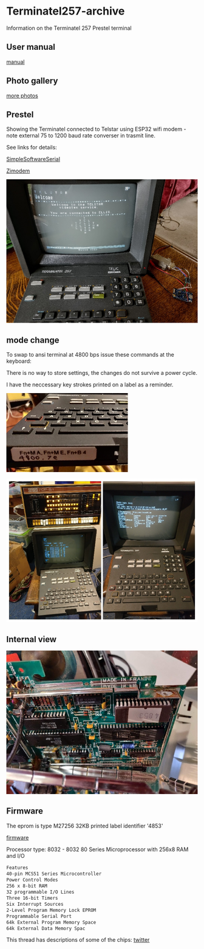 # Terminatel257-archive
Information on the Terminatel 257 Prestel terminal

## User manual

[manual](./documents/Terminatel257MinitelImages.pdf)


## Photo gallery

[more photos](https://photos.app.goo.gl/XQcuR6rgJqsdsudp8)

## Prestel

Showing the Terminatel connected to Telstar using ESP32 wifi modem - note external 75 to 1200 baud rate converser in trasmit line.

See links for details:

[SimpleSoftwareSerial](https://github.com/DavidJRichards/SimpleSoftwareSerial)

[Zimodem](https://github.com/DavidJRichards/)

![telstar](./images/telstar.jpg)

## mode change

To swap to ansi terminal at 4800 bps issue these commands at the keyboard:

There is no way to store settings, the changes do not survive a power cycle.

I have the neccessary key strokes printed on a label as a reminder.

![mode change](./images/mode-change.jpg)

![terminal](./images/terminal.jpg)



## Internal view 

![cpu-board](./images/cpu-board.jpg)

## Firmware

The eprom is type M27256 32KB printed label identifier '4853'

[firmware](./firmware/M27256@DIP28-4853.bin)

Processor type: 8032 - 8032 80 Series Microprocessor with 256x8 RAM and I/O
```
Features
40-pin MCS51 Series Microcontroller
Power Control Modes
256 x 8-bit RAM
32 programmable I/O Lines
Three 16-bit Timers
Six Interrupt Sources
2-Level Program Memory Lock EPROM
Programmable Serial Port
64k External Program Memory Space
64k External Data Memory Spac
```

This thread has descriptions of some of the chips: [twitter](https://twitter.com/Foone/status/1226394705040007169)


